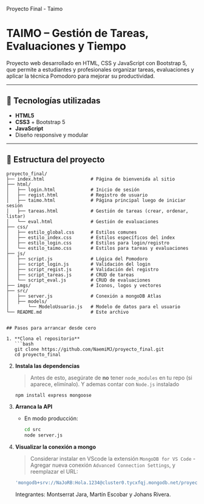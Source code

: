 Proyecto Final - Taimo
# TAIMO – Gestión de Tareas, Evaluaciones y Tiempo

Proyecto web desarrollado en HTML, CSS y JavaScript con Bootstrap 5, que permite a estudiantes y profesionales organizar tareas, evaluaciones y aplicar la técnica Pomodoro para mejorar su productividad.

---

## 🧱 Tecnologías utilizadas

- **HTML5**  
- **CSS3** + Bootstrap 5  
- **JavaScript**  
- Diseño responsive y modular

---

## 📁 Estructura del proyecto

```plaintext
proyecto_final/
├── index.html                 # Página de bienvenida al sitio
├── html/
│   ├── login.html             # Inicio de sesión
│   ├── regist.html            # Registro de usuario
│   ├── taimo.html             # Página principal luego de iniciar sesión
│   ├── tareas.html            # Gestión de tareas (crear, ordenar, listar)
│   └── eval.html              # Gestión de evaluaciones
├── css/
│   ├── estilo_global.css      # Estilos comunes
│   ├── estilo_index.css       # Estilos específicos del index
│   ├── estilo_login.css       # Estilos para login/registro
│   └── estilo_taimo.css       # Estilos para tareas y evaluaciones
├── js/
│   ├── script.js              # Lógica del Pomodoro
│   ├── script_login.js        # Validación del login
│   ├── script_regist.js       # Validación del registro
│   ├── script_tareas.js       # CRUD de tareas
│   └── script_eval.js         # CRUD de evaluaciones
├── imgs/                      # Íconos, logos y vectores
├── src/
│   ├── server.js              # Conexión a mongoDB Atlas
│   ├── models/
│       └── ModeloUsuario.js   # Modelo de datos para el usuario
└── README.md                  # Este archivo


## Pasos para arrancar desde cero

1. **Clona el repositorio**  
   ```bash
   git clone https://github.com/NaemiMJ/proyecto_final.git
   cd proyecto_final
   ```
2. **Instala las dependencias**  
   > Antes de esto, asegúrate de **no** tener `node_modules` en tu repo (si aparece, elimínalo). Y ademas contar con `Node.js` instalado
   ```bash
   npm install express mongoose 
   ```
3. **Arranca la API**  
   - En modo producción:
     ```bash
     cd src
     node server.js
     ```
4. **Visualizar la conexión a mongo**
   >Considerar instalar en VScode la extensión `MongoDB for VS Code` 
   -Agregar nueva conexión `Advanced Connection Settings`, y reemplazar el URL: 
   ```bash 
   'mongodb+srv://NaJoRB:Hola.1234@cluster0.tycxfqj.mongodb.net/proyecto_final?retryWrites=true&w=majority&appName=Cluster0'
   ```

   Integrantes: Montserrat Jara, Martín Escobar y Johans Rivera.